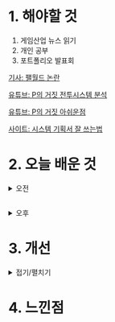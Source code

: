 
# 1. 해야할 것

1. 게임산업 뉴스 읽기 
2. 개인 공부  
3. 포트폴리오 발표회

[기사: 팰월드 논란](https://www.gamemeca.com/view.php?gid=1745258)

[유튜브: P의 거짓 전투시스템 분석](https://www.youtube.com/watch?v=nvqBhKwvJ6s)

[유튜브: P의 거짓 아쉬운점](https://www.youtube.com/watch?v=HeIA4pciSbk)

[사이트: 시스템 기획서 잘 쓰는법](https://www.slideshare.net/Ruahruha/ndc-19)

# 2. 오늘 배운 것

<details>
<summary>오전</summary>


</details>

##

<details>
<summary>오후</summary>


</details>




# 3. 개선


<details>
<summary>접기/펼치기</summary>


</details>



# 4. 느낀점


